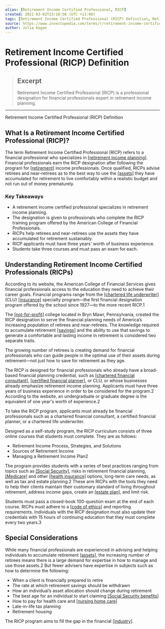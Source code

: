 ```yaml
---
alias: [Retirement Income Certified Professional, RICP]
created: 2021-03-02T23:18:56 (UTC +11:00)
tags: [Retirement Income Certified Professional (RICP) Definition, Retirement Income Certified Professional (RICP) Definition]
source: https://www.investopedia.com/terms/r/retirement-income-certified-professional-ricp.asp
author: Julia Kagan
---
```


# Retirement Income Certified Professional (RICP) Definition

> ## Excerpt
> Retirement Income Certified Professional (RICP) is a professional designation for financial professionals expert in retirement income planning.

---

Retirement Income Certified Professional (RICP) Definition
## What Is a Retirement Income Certified Professional (RICP)?

The term Retirement Income Certified Professional (RICP) refers to a financial professional who specializes in [[retirement income planning]](https://www.investopedia.com/terms/r/retirement-planning.asp). Financial professionals earn the RICP designation after following the program for [[retirement]](https://www.investopedia.com/terms/r/retirement.asp) income professionals. Once qualified, RICPs advise retirees and near-retirees as to the best way to use the [[assets]](https://www.investopedia.com/terms/a/asset.asp) they have accumulated for retirement to live comfortably within a realistic budget and not run out of money prematurely.

### Key Takeaways

-   A retirement income certified professional specializes in retirement income planning.
-   The designation is given to professionals who complete the RICP training program offered by the American College of Financial Professionals.
-   RICPs help retirees and near-retirees use the assets they have accumulated for retirement sustainably.
-   RICP applicants must have three years' worth of business experience.
-   Students take three courses and must pass an exam for each.

## Understanding Retirement Income Certified Professionals (RICPs)

According to its website, the American College of Financial Services gives financial professionals access to the education they need to achieve their career goals. Financial programs range from the [[chartered life underwriter]](https://www.investopedia.com/terms/c/clu.asp) (CLU) [[insurance]](https://www.investopedia.com/terms/i/insurance.asp) specialty program—the first financial designation program offered by the school since 1927—to the more recent RICP.1

The [[not-for-profit]](https://www.investopedia.com/terms/n/not-for-profit.asp) college located in Bryn Mawr, Pennsylvania, created the RICP designation to serve the financial planning needs of America’s increasing population of retirees and near-retirees. The knowledge required to accumulate retirement [[savings]](https://www.investopedia.com/terms/s/savings.asp) and the ability to use that savings to generate a comfortable and lasting income in retirement is considered two separate traits.

The growing number of retirees is creating demand for financial professionals who can guide people in the optimal use of their assets during retirement—not just how to save for retirement as they age.

The RICP is designed for financial professionals who already have a broad-based financial planning credential, such as [[chartered financial consultant]](https://www.investopedia.com/terms/c/chartered-financial-consultant-chfc.asp), [[certified financial planner]](https://www.investopedia.com/terms/c/cfp.asp), or CLU, or whose businesses already emphasize retirement income planning. Applicants must have three years of business experience in order to be considered for the program.2 According to the website, an undergraduate or graduate degree is the equivalent of one year's worth of experience.2

To take the RICP program, applicants must already be financial professionals such as a chartered financial consultant, a certified financial planner, or a chartered life underwriter.

Designed as a self-study program, the RICP curriculum consists of three online courses that students must complete. They are as follows:

-   Retirement Income Process, Strategies, and Solutions
-   Sources of Retirement Income
-   Managing a Retirement Income Plan2

The program provides students with a series of best practices ranging from topics such as [[Social Security]](https://www.investopedia.com/terms/s/socialsecurity.asp), risks in retirement financial planning, [[Medicare]](https://www.investopedia.com/terms/m/medicare.asp) and other [[health insurance]](https://www.investopedia.com/terms/h/healthinsurance.asp) options, long-term care needs, as well as tax and estate planning.2 These arm RICPs with the tools they need to help their clients maintain their customary standard of living throughout retirement, address income gaps, create an [[estate plan]](https://www.investopedia.com/terms/e/estateplanning.asp), and limit risk.

Students must pass a closed-book 100-question exam at the end of each course. RICPs must adhere to a [[code of ethics]](https://www.investopedia.com/terms/c/code-of-ethics.asp) and reporting requirements. Individuals with the RICP designation must also update their credentials with 15 hours of continuing education that they must complete every two years.3

## Special Considerations

While many financial professionals are experienced in advising and helping individuals to accumulate retirement [[assets]](https://www.investopedia.com/terms/a/asset.asp), the increasing number of retirees means there is a large demand for expertise in how to manage and use those assets.2 But fewer advisers have expertise in subjects such as how to determine the following:

-   When a client is financially prepared to retire
-   The rate at which retirement savings should be withdrawn
-   How an individual’s asset allocation should change during retirement
-   The best age for an individual to start claiming [[Social Security benefits]](https://www.investopedia.com/terms/s/social-security-benefits.asp)
-   How to pay for health care and [[nursing home care]](https://www.investopedia.com/terms/s/skilled-nursing-facility.asp)
-   Late-in-life tax planning
-   Retirement housing

The RICP program aims to fill the gap in the financial [[industry]](https://www.investopedia.com/terms/i/industry.asp).

